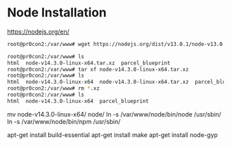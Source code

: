 # Node Installation

https://nodejs.org/en/

```sh
root@pr0con2:/var/www# wget https://nodejs.org/dist/v13.0.1/node-v13.0.1-linux-x64.tar.xz

root@pr0con2:/var/www# ls
html  node-v14.3.0-linux-x64.tar.xz  parcel_blueprint
root@pr0con2:/var/www# tar xf node-v14.3.0-linux-x64.tar.xz 
root@pr0con2:/var/www# ls
html  node-v14.3.0-linux-x64  node-v14.3.0-linux-x64.tar.xz  parcel_blueprint
root@pr0con2:/var/www# rm *.xz
root@pr0con2:/var/www# ls
html  node-v14.3.0-linux-x64  parcel_blueprint
```
 mv node-v14.3.0-linux-x64/ node/
ln -s /var/www/node/bin/node /usr/sbin/
ln -s /var/www/node/bin/npm /usr/sbin/

apt-get install build-essential
apt-get install make
apt-get install node-gyp

